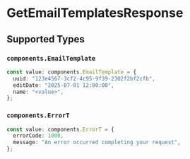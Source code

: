 # GetEmailTemplatesResponse


## Supported Types

### `components.EmailTemplate`

```typescript
const value: components.EmailTemplate = {
  uuid: "123e4567-3cf2-4c95-9f39-2302f2bf2cfb",
  editDate: "2025-07-01 12:00:00",
  name: "<value>",
};
```

### `components.ErrorT`

```typescript
const value: components.ErrorT = {
  errorCode: 1000,
  message: "An error occurred completing your request",
};
```

